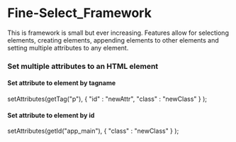 # Fine-Select_Framework

This is framework is small but ever increasing. Features allow for selectiong elements, 
creating elements, appending elements to other elements and setting multiple attributes to any element.

### Set multiple attributes to an HTML element 

#### Set attribute to element by tagname
setAttributes(getTag("p"), 
    { "id" : "newAttr", "class" : "newClass" }
);

#### Set attribute to element by id 
setAttributes(getId("app_main"), 
    { "class" : "newClass" }
);
